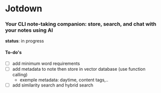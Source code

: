 # Jotdown
### Your CLI note-taking companion: store, search, and chat with your notes using AI
**status**: in progress

#### To-do's
- [ ] add minimum word requirements
- [ ] add metadata to note then store in vector database (use function calling)
    - exemple metadata: daytime, content tags,..
- [ ] add similarity search and hybrid search
